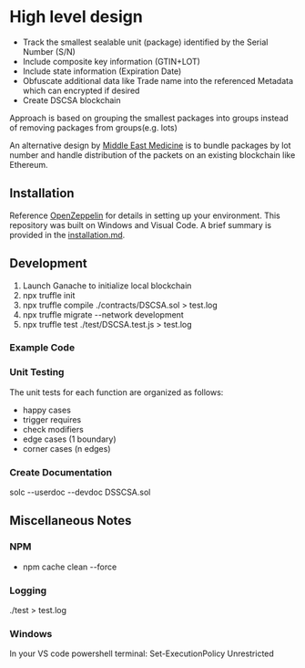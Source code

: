 # High level design

- Track the smallest sealable unit (package) identified by the Serial Number (S/N)
- Include composite key information (GTIN+LOT)
- Include state information (Expiration Date)
- Obfuscate additional data like Trade name into the referenced Metadata which can encrypted if desired
- Create DSCSA blockchain

Approach is based on grouping the smallest packages into groups instead of removing packages from groups(e.g. lots)

An alternative design by [Middle East Medicine](https://www.middleeastmedicalportal.com/a-blockchain-based-approach-for-drug-traceability-in-healthcare-supply-chain/) is to bundle packages by lot number and handle distribution of the packets on an existing blockchain like Ethereum.

## Installation

Reference [OpenZeppelin](https://docs.openzeppelin.com/learn/) for details in setting up your environment. This repository was built on Windows and Visual Code.  A brief summary is provided in the [installation.md](https://github.com/Sun2Money/DSCSA/blob/main/installation.md).

## Development

1. Launch Ganache to initialize local blockchain
2. npx truffle init
3. npx truffle compile ./contracts/DSCSA.sol > test.log
4. npx truffle migrate --network development
5. npx truffle test ./test/DSCSA.test.js > test.log

### Example Code

### Unit Testing

The unit tests for each function are organized as follows:

- happy cases
- trigger requires
- check modifiers
- edge cases (1 boundary)
- corner cases (n edges)

### Create Documentation

solc --userdoc --devdoc DSSCSA.sol

## Miscellaneous Notes

### NPM

- npm cache clean --force

### Logging

./test > test.log

### Windows

In your VS code powershell terminal: Set-ExecutionPolicy Unrestricted
